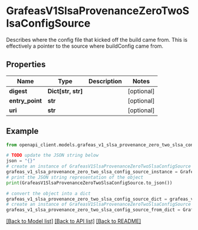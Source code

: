 # GrafeasV1SlsaProvenanceZeroTwoSlsaConfigSource

Describes where the config file that kicked off the build came from. This is effectively a pointer to the source where buildConfig came from.

## Properties

Name | Type | Description | Notes
------------ | ------------- | ------------- | -------------
**digest** | **Dict[str, str]** |  | [optional] 
**entry_point** | **str** |  | [optional] 
**uri** | **str** |  | [optional] 

## Example

```python
from openapi_client.models.grafeas_v1_slsa_provenance_zero_two_slsa_config_source import GrafeasV1SlsaProvenanceZeroTwoSlsaConfigSource

# TODO update the JSON string below
json = "{}"
# create an instance of GrafeasV1SlsaProvenanceZeroTwoSlsaConfigSource from a JSON string
grafeas_v1_slsa_provenance_zero_two_slsa_config_source_instance = GrafeasV1SlsaProvenanceZeroTwoSlsaConfigSource.from_json(json)
# print the JSON string representation of the object
print(GrafeasV1SlsaProvenanceZeroTwoSlsaConfigSource.to_json())

# convert the object into a dict
grafeas_v1_slsa_provenance_zero_two_slsa_config_source_dict = grafeas_v1_slsa_provenance_zero_two_slsa_config_source_instance.to_dict()
# create an instance of GrafeasV1SlsaProvenanceZeroTwoSlsaConfigSource from a dict
grafeas_v1_slsa_provenance_zero_two_slsa_config_source_from_dict = GrafeasV1SlsaProvenanceZeroTwoSlsaConfigSource.from_dict(grafeas_v1_slsa_provenance_zero_two_slsa_config_source_dict)
```
[[Back to Model list]](../README.md#documentation-for-models) [[Back to API list]](../README.md#documentation-for-api-endpoints) [[Back to README]](../README.md)


